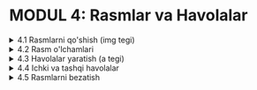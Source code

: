 # MODUL 4: Rasmlar va Havolalar

<details>
    <summary>4.1 Rasmlarni qo'shish (img tegi)</summary>

## 4.1 Rasmlarni Qo'shish (img tegi)

### IMG tegi nima?

**`<img>` tegi** web-sahifaga rasmlarni qo'shish uchun ishlatiladi. Bu tag o'zidan-o'zi yopiladigan tag, ya'ni `</img>` yopish tegi kerak emas.

### Asosiy sintaksis

```html
<img src="rasm_manzili" alt="rasm_tavsifi">
```

### Majburiy atributlar

**1. src atributi** - rasm fayli manzili

```html
<img src="rasm.jpg" alt="Mening rasmim">
```

**2. alt atributi** - rasm tavsifi (agar rasm yuklanmasa, bu matn ko'rinadi)

```html
<img src="logo.png" alt="Kompaniya logosi">
```

### Rasm manzillari

#### Bir xil papkada
```html
<img src="rasm.jpg" alt="Rasm">
```

#### Images papkasida
```html
<img src="images/rasm.jpg" alt="Rasm">
```

#### Internet manzili
```html
<img src="https://example.com/rasm.jpg" alt="Internet rasmi">
```

### Rasm formatlari

**Eng keng tarqalgan formatlar:**
- **JPEG (.jpg)** - fotosuratlar uchun
- **PNG (.png)** - shaffof rasmlar uchun  
- **GIF (.gif)** - animatsiyalar uchun

### Amaliy misol
[CodePenda ko'rish](https://codepen.io/Ilmla/pen/emJGbeE)

<img width="692" height="759" alt="image" src="https://github.com/user-attachments/assets/db07e076-7a01-4b9e-ad32-b3c2bdd22998" />


```html
<!DOCTYPE html>
<html lang="uz">
<head>
    <meta charset="UTF-8">
    <title>Rasmlar Sahifasi</title>
</head>
<body>
    <h1>Mening Rasmlarim</h1>
    
    <h2>Tabiat</h2>
    <img src="tabiat.jpg" alt="Go'zal tabiat manzarasi">
    
    <h2>Hayvonlar</h2>
    <img src="mushuk.jpg" alt="Sevimli mushuk">
    
    <h2>Shahar</h2>
    <img src="shahar.jpg" alt="Zamonaviy shahar">
</body>
</html>
```

</details>

<details>
    <summary>4.2 Rasm o'lchamlari</summary>

## 4.2 Rasm O'lchamlari

### Width va Height atributlari

Rasmning kengligini va balandligini belgilash uchun `width` va `height` ishlatamiz.

#### HTML bilan o'lcham belgilash

```html
<!-- Kenglik va balandlik -->
<img src="rasm.jpg" alt="Rasm" width="300" height="200">

<!-- Faqat kenglik (balandlik avtomatik) -->
<img src="rasm.jpg" alt="Rasm" width="400">
```

### CSS bilan o'lcham belgilash

CSS yordamida ham o'lcham berish mumkin:

```html
<style>
.kichik-rasm {
    width: 200px;
    height: 150px;
}

.katta-rasm {
    width: 500px;
    height: 400px;
}

.orta-rasm {
    width: 300px;
}
</style>

<img src="rasm1.jpg" alt="Kichik rasm" class="kichik-rasm">
<img src="rasm2.jpg" alt="Katta rasm" class="katta-rasm">
<img src="rasm3.jpg" alt="O'rta rasm" class="orta-rasm">
```

### Rasm nisbatini saqlash

Agar faqat kenglik yoki faqat balandlik bersangiz, rasm nisbati saqlanadi:

```html
<style>
.responsive-img {
    width: 400px;        /* Faqat kenglik */
    height: auto;        /* Balandlik avtomatik */
}
</style>

<img src="rasm.jpg" alt="Responsive rasm" class="responsive-img">
```

### Amaliy misol
[CodePenda ko'rish](https://codepen.io/Ilmla/pen/azdLPjK)

<img width="757" height="870" alt="Screenshot 2025-10-15 at 14 50 55" src="https://github.com/user-attachments/assets/9d037c22-e9fd-438c-87d3-691ef4a26c54" />


```html
<!DOCTYPE html>
<html lang="uz">
<head>
    <meta charset="UTF-8">
    <title>Rasm O'lchamlari</title>
    <style>
        .kichik {
            width: 150px;
            height: 100px;
        }
        
        .orta {
            width: 300px;
            height: 200px;
        }
        
        .katta {
            width: 500px;
            height: 350px;
        }
    </style>
</head>
<body>
    <h1>Turli O'lchamdagi Rasmlar</h1>
    
    <h2>Kichik rasm</h2>
    <img src="tabiat.jpg" alt="Kichik" class="kichik">
    
    <h2>O'rta rasm</h2>
    <img src="tabiat.jpg" alt="O'rta" class="orta">
    
    <h2>Katta rasm</h2>
    <img src="tabiat.jpg" alt="Katta" class="katta">
</body>
</html>
```

</details>

<details>
    <summary>4.3 Havolalar yaratish (a tegi)</summary>

## 4.3 Havolalar Yaratish (a tegi)

### A tegi nima?

**`<a>` tegi (Anchor)** boshqa sahifalarga o'tish uchun havolalar yaratadi.

### Asosiy sintaksis

```html
<a href="manzil">Havola matni</a>
```

### Href atributi

`href` - bu qayerga o'tishni ko'rsatadi.

#### Boshqa sahifaga havola
```html
<a href="about.html">Biz haqimizda</a>
<a href="contact.html">Aloqa</a>
```

#### Boshqa veb-saytga havola
```html
<a href="https://www.google.com">Google</a>
<a href="https://www.youtube.com">YouTube</a>
```

#### Email manzili
```html
<a href="mailto:info@example.com">Email yuborish</a>
```

#### Telefon raqami
```html
<a href="tel:+998901234567">Qo'ng'iroq qiling</a>
```

### Target atributi

Havola qayerda ochilishini belgilaydi:

```html
<!-- Yangi oynada ochish -->
<a href="https://google.com" target="_blank">Google (yangi oyna)</a>

<!-- Shu oynada ochish -->
<a href="page.html">Sahifa</a>
```

### Havolalarni CSS bilan bezatish

```html
<style>
a {
    color: blue;
    text-decoration: none;    /* Chiziqni olib tashlash */
}

a:hover {
    color: red;               /* Hover ranggi */
    text-decoration: underline;
}
</style>

<a href="page.html">Bu havola</a>
```

### Amaliy misol
[CodePenda ko'rish](https://codepen.io/Ilmla/pen/GgoMPWL)

<img width="551" height="559" alt="image" src="https://github.com/user-attachments/assets/e2ce6c9a-c71d-401a-83e8-054142afcc6d" />


```html
<!DOCTYPE html>
<html lang="uz">
<head>
    <meta charset="UTF-8">
    <title>Havolalar</title>
    <style>
        body {
            font-family: Arial, sans-serif;
            padding: 20px;
        }
        
        a {
            color: #007bff;
            text-decoration: none;
            font-size: 18px;
            margin: 10px 0;
            display: block;
        }
        
        a:hover {
            color: #0056b3;
            text-decoration: underline;
        }
    </style>
</head>
<body>
    <h1>Mening Havolalarim</h1>
    
    <h2>Sahifalar</h2>
    <a href="index.html">Bosh sahifa</a>
    <a href="about.html">Biz haqimizda</a>
    <a href="contact.html">Aloqa</a>
    
    <h2>Tashqi saytlar</h2>
    <a href="https://www.google.com" target="_blank">Google</a>
    <a href="https://www.youtube.com" target="_blank">YouTube</a>
    
    <h2>Aloqa</h2>
    <a href="mailto:info@example.com">Email</a>
    <a href="tel:+998901234567">Telefon</a>
</body>
</html>
```

</details>

<details>
    <summary>4.4 Ichki va tashqi havolalar</summary>

## 4.4 Ichki va Tashqi Havolalar

### Ichki havolalar (Internal Links)

Shu veb-sayt ichidagi boshqa sahifalarga o'tadigan havolalar.

#### Boshqa sahifaga o'tish
```html
<a href="about.html">Biz haqimizda</a>
<a href="contact.html">Aloqa sahifasi</a>
<a href="services.html">Xizmatlar</a>
```

#### Sahifa ichidagi qismga o'tish

Sahifaning ma'lum qismiga o'tish uchun `id` ishlatamiz:

```html
<!-- Havolalar -->
<a href="#section1">1-bo'lim</a>
<a href="#section2">2-bo'lim</a>
<a href="#section3">3-bo'lim</a>

<!-- Sahifa qismlari -->
<h2 id="section1">1-bo'lim</h2>
<p>Bu birinchi bo'lim mazmuni...</p>

<h2 id="section2">2-bo'lim</h2>
<p>Bu ikkinchi bo'lim mazmuni...</p>

<h2 id="section3">3-bo'lim</h2>
<p>Bu uchinchi bo'lim mazmuni...</p>
```

#### Yuqoriga qaytish havolasi
```html
<body id="top">
    <h1>Mening Sahifam</h1>
    
    <!-- Ko'p mazmun ... -->
    
    <!-- Sahifa oxirida -->
    <a href="#top">⬆ Yuqoriga qaytish</a>
</body>
```

### Tashqi havolalar (External Links)

Boshqa veb-saytlarga o'tadigan havolalar.

```html
<!-- Yangi oynada ochish -->
<a href="https://www.google.com" target="_blank">Google</a>
<a href="https://www.youtube.com" target="_blank">YouTube</a>
<a href="https://www.wikipedia.org" target="_blank">Wikipedia</a>
```

### Email va telefon havolalari

#### Email
```html
<!-- Oddiy email -->
<a href="mailto:info@example.com">Email yuborish</a>

<!-- Mavzu bilan -->
<a href="mailto:support@example.com?subject=Yordam">Yordam so'rash</a>
```

#### Telefon
```html
<a href="tel:+998901234567">+998 90 123 45 67</a>
<a href="tel:998712345678">Qo'ng'iroq qiling</a>
```

### Amaliy misol
[CodePenda ko'rish](https://codepen.io/Ilmla/pen/bNEoORN)

<img width="1465" height="866" alt="image" src="https://github.com/user-attachments/assets/3141685c-37ee-4cc2-954e-f7dc724b5e67" />


```html
<!DOCTYPE html>
<html lang="uz">
<head>
    <meta charset="UTF-8">
    <title>Ichki va Tashqi Havolalar</title>
    <style>
        body {
            font-family: Arial, sans-serif;
            padding: 20px;
            line-height: 1.6;
        }
        
        .nav-menu {
            background-color: #f8f9fa;
            padding: 15px;
            margin-bottom: 20px;
        }
        
        .nav-menu a {
            margin-right: 15px;
            color: #007bff;
            text-decoration: none;
        }
        
        .nav-menu a:hover {
            color: #0056b3;
            text-decoration: underline;
        }
        
        section {
            margin: 40px 0;
            padding: 20px;
            background-color: #f9f9f9;
        }
        
        .back-top {
            text-align: center;
            margin-top: 30px;
        }
        
        .back-top a {
            background-color: #007bff;
            color: white;
            padding: 10px 20px;
            text-decoration: none;
            border-radius: 5px;
        }
    </style>
</head>
<body id="top">
    <h1>Mening Sahifam</h1>
    
    <!-- Navigatsiya -->
    <div class="nav-menu">
        <a href="#intro">Kirish</a>
        <a href="#content">Mazmun</a>
        <a href="#contact">Aloqa</a>
    </div>
    
    <!-- Bo'limlar -->
    <section id="intro">
        <h2>Kirish</h2>
        <p>Bu kirish bo'limi. Bu yerda sahifa haqida qisqa ma'lumot.</p>
    </section>
    
    <section id="content">
        <h2>Asosiy Mazmun</h2>
        <p>Bu asosiy mazmun bo'limi. Bu yerda muhim ma'lumotlar.</p>
        
        <h3>Foydali havolalar:</h3>
        <a href="https://www.google.com" target="_blank">Google</a><br>
        <a href="https://www.youtube.com" target="_blank">YouTube</a>
    </section>
    
    <section id="contact">
        <h2>Aloqa</h2>
        <p>Biz bilan bog'laning:</p>
        <a href="mailto:info@example.com">Email: info@example.com</a><br>
        <a href="tel:+998901234567">Telefon: +998 90 123 45 67</a>
    </section>
    
    <!-- Yuqoriga qaytish -->
    <div class="back-top">
        <a href="#top">⬆ Yuqoriga qaytish</a>
    </div>
</body>
</html>
```

</details>

<details>
    <summary>4.5 Rasmlarni bezatish</summary>

## 4.5 Rasmlarni Bezatish

### Chegara qo'shish (Border)

Rasmga chegara qo'shish:

```html
<style>
.border-img {
    border: 3px solid blue;
}

.thick-border {
    border: 5px solid red;
}

.dashed-border {
    border: 3px dashed green;
}
</style>

<img src="rasm.jpg" alt="Chegara bilan" class="border-img">
<img src="rasm.jpg" alt="Qalin chegara" class="thick-border">
<img src="rasm.jpg" alt="Chiziqli chegara" class="dashed-border">
```

### Burchaklarni yumaloq qilish (Border-radius)

```html
<style>
.round-corners {
    border-radius: 15px;    /* Yumaloq burchaklar */
}

.circle-img {
    border-radius: 50%;     /* To'liq dumaloq */
    width: 200px;
    height: 200px;
}
</style>

<img src="rasm.jpg" alt="Yumaloq burchak" class="round-corners">
<img src="rasm.jpg" alt="Dumaloq rasm" class="circle-img">
```

### Soya qo'shish (Box-shadow)

```html
<style>
.shadow-img {
    box-shadow: 5px 5px 10px gray;
}

.big-shadow {
    box-shadow: 10px 10px 20px black;
}
</style>

<img src="rasm.jpg" alt="Soyali rasm" class="shadow-img">
<img src="rasm.jpg" alt="Katta soya" class="big-shadow">
```

### Amaliy misollar

#### Profil rasmi
```html
<style>
.profile-img {
    width: 150px;
    height: 150px;
    border-radius: 50%;
    border: 4px solid white;
    box-shadow: 0 4px 8px gray;
}
</style>

<img src="profile.jpg" alt="Profil rasmi" class="profile-img">
```

#### Rasm kartochkasi
```html
<style>
.card {
    width: 300px;
    background-color: white;
    border-radius: 10px;
    box-shadow: 0 4px 8px lightgray;
    padding: 20px;
    text-align: center;
}

.card img {
    width: 100%;
    border-radius: 10px;
}

.card h3 {
    color: #333;
    margin: 15px 0 10px 0;
}

.card p {
    color: #666;
    font-size: 14px;
}
</style>

<div class="card">
    <img src="nature.jpg" alt="Tabiat">
    <h3>Go'zal Tabiat</h3>
    <p>Bu go'zal tabiat manzarasi.</p>
</div>
```

### To'liq misol
[CodePenda ko'rish](https://codepen.io/Ilmla/pen/wBMrRrB)

<img width="1185" height="813" alt="image" src="https://github.com/user-attachments/assets/5e5dbc74-f3aa-4a5c-997d-688deeb29979" />


```html
<!DOCTYPE html>
<html lang="uz">
<head>
    <meta charset="UTF-8">
    <title>Rasmlarni Bezatish</title>
    <style>
        body {
            font-family: Arial, sans-serif;
            padding: 20px;
            background-color: #f5f5f5;
        }
        
        h1 {
            text-align: center;
            color: #333;
        }
        
        .gallery {
            display: block;
            max-width: 800px;
            margin: 0 auto;
        }
        
        .image-box {
            background-color: white;
            padding: 20px;
            margin: 20px 0;
            text-align: center;
        }
        
        .simple-border {
            width: 300px;
            border: 3px solid #007bff;
        }
        
        .round-border {
            width: 300px;
            border: 3px solid #28a745;
            border-radius: 20px;
        }
        
        .circle {
            width: 200px;
            height: 200px;
            border-radius: 50%;
            border: 5px solid #dc3545;
        }
        
        .shadow {
            width: 300px;
            box-shadow: 5px 5px 15px gray;
        }
        
        .combo {
            width: 300px;
            border: 4px solid #ffc107;
            border-radius: 15px;
            box-shadow: 5px 5px 20px #999;
        }
    </style>
</head>
<body>
    <h1>Rasmlarni Bezatish Namunalari</h1>
    
    <div class="gallery">
        <div class="image-box">
            <h2>Oddiy chegara</h2>
            <img src="tabiat.jpg" alt="Oddiy" class="simple-border">
        </div>
        
        <div class="image-box">
            <h2>Yumaloq burchaklar</h2>
            <img src="tabiat.jpg" alt="Yumaloq" class="round-border">
        </div>
        
        <div class="image-box">
            <h2>Dumaloq rasm</h2>
            <img src="tabiat.jpg" alt="Dumaloq" class="circle">
        </div>
        
        <div class="image-box">
            <h2>Soyali rasm</h2>
            <img src="tabiat.jpg" alt="Soya" class="shadow">
        </div>
        
        <div class="image-box">
            <h2>Barcha effektlar</h2>
            <img src="tabiat.jpg" alt="Hammasi" class="combo">
        </div>
    </div>
</body>
</html>
```

</details>
